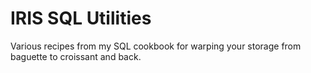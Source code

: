 # IRIS SQL Utilities

Various recipes from my SQL cookbook for warping your storage from baguette to croissant and back.
